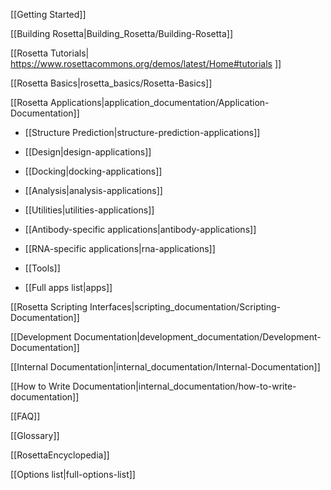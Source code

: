 [[Getting Started]]

[[Building Rosetta|Building_Rosetta/Building-Rosetta]]

[[Rosetta Tutorials| https://www.rosettacommons.org/demos/latest/Home#tutorials ]]

[[Rosetta Basics|rosetta_basics/Rosetta-Basics]]

[[Rosetta Applications|application_documentation/Application-Documentation]]
* [[Structure Prediction|structure-prediction-applications]]

* [[Design|design-applications]]

* [[Docking|docking-applications]]

* [[Analysis|analysis-applications]]

* [[Utilities|utilities-applications]]

* [[Antibody-specific applications|antibody-applications]]

* [[RNA-specific applications|rna-applications]]

* [[Tools]]

* [[Full apps list|apps]]

[[Rosetta Scripting Interfaces|scripting_documentation/Scripting-Documentation]]

[[Development Documentation|development_documentation/Development-Documentation]]

<!---BEGIN_INTERNAL-->
[[Internal Documentation|internal_documentation/Internal-Documentation]]

[[How to Write Documentation|internal_documentation/how-to-write-documentation]]
<!---END_INTERNAL-->

[[FAQ]]

[[Glossary]]

[[RosettaEncyclopedia]]

[[Options list|full-options-list]]

